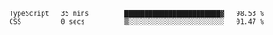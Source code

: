 <!--START_SECTION:waka-->

```txt
TypeScript   35 mins         ████████████████████████▓   98.53 %
CSS          0 secs          ▒░░░░░░░░░░░░░░░░░░░░░░░░   01.47 %
```

<!--END_SECTION:waka-->
